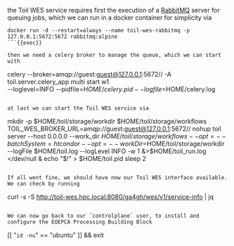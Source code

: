the Toil WES service requires first the execution of a [RabbitMQ](https://www.rabbitmq.com/) server for queuing jobs, which we can run in a docker container for simplicity via

```
docker run -d --restart=always --name toil-wes-rabbitmq -p 127.0.0.1:5672:5672 rabbitmq:alpine
```{{exec}}

then we need a celery broker to manage the queue, which we can start with

```
celery --broker=amqp://guest:guest@127.0.0.1:5672// -A toil.server.celery_app multi start w1 \
   --loglevel=INFO --pidfile=$HOME/celery.pid --logfile=$HOME/celery.log
```{{exec}}

at last we can start the Toil WES service via

```
mkdir -p $HOME/toil/storage/workdir $HOME/toil/storage/workflows
TOIL_WES_BROKER_URL=amqp://guest:guest@127.0.0.1:5672// nohup toil server --host 0.0.0.0 --work_dir $HOME/toil/storage/workflows --opt=--batchSystem=htcondor --opt=--workDir=$HOME/toil/storage/workdir --logFile $HOME/toil.log --logLevel INFO -w 1 &>$HOME/toil_run.log </dev/null &
echo "$!" > $HOME/toil.pid
sleep 2
```{{exec}}

If all went fine, we should have now our Toil WES interface available. We can check by running

```
curl -s -S http://toil-wes.hpc.local:8080/ga4gh/wes/v1/service-info | jq
```{{exec}}

We can now go back to our `controlplane` user, to install and configure the EOEPCA Processing Building Block

```
[[ "`id -nu`" == "ubuntu" ]] && exit
```{{exec}}

